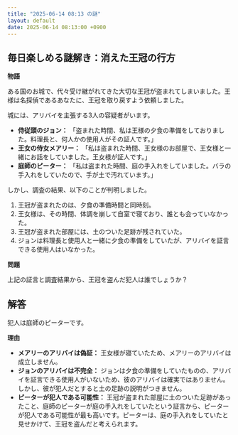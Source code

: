 ```yaml
---
title: "2025-06-14 08:13 の謎"
layout: default
date: 2025-06-14 08:13:00 +0900
---
```

## 毎日楽しめる謎解き：消えた王冠の行方

**物語**

ある国のお城で、代々受け継がれてきた大切な王冠が盗まれてしまいました。王様は名探偵であるあなたに、王冠を取り戻すよう依頼しました。

城には、アリバイを主張する3人の容疑者がいます。

*   **侍従頭のジョン：** 「盗まれた時間、私は王様の夕食の準備をしておりました。料理長と、何人かの使用人がその証人です。」
*   **王女の侍女メアリー：** 「私は盗まれた時間、王女様のお部屋で、王女様と一緒にお話をしていました。王女様が証人です。」
*   **庭師のピーター：** 「私は盗まれた時間、庭の手入れをしていました。バラの手入れをしていたので、手が土で汚れています。」

しかし、調査の結果、以下のことが判明しました。

1.  王冠が盗まれたのは、夕食の準備時間と同時刻。
2.  王女様は、その時間、体調を崩して自室で寝ており、誰とも会っていなかった。
3.  王冠が盗まれた部屋には、土のついた足跡が残されていた。
4.  ジョンは料理長と使用人と一緒に夕食の準備をしていたが、アリバイを証言できる使用人はいなかった。

**問題**

上記の証言と調査結果から、王冠を盗んだ犯人は誰でしょうか？

## 解答

犯人は庭師のピーターです。

**理由**

*   **メアリーのアリバイは偽証：** 王女様が寝ていたため、メアリーのアリバイは成立しません。
*   **ジョンのアリバイは不完全：** ジョンは夕食の準備をしていたものの、アリバイを証言できる使用人がいないため、彼のアリバイは確実ではありません。しかし、彼が犯人だとすると土の足跡の説明がつきません。
*   **ピーターが犯人である可能性：** 王冠が盗まれた部屋に土のついた足跡があったこと、庭師のピーターが庭の手入れをしていたという証言から、ピーターが犯人である可能性が最も高いです。ピーターは、庭の手入れをしていたと見せかけて、王冠を盗んだと考えられます。
